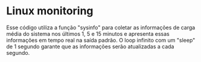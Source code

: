 # Linux monitoring

 Esse código utiliza a função "sysinfo" para coletar as informações de carga média do sistema nos últimos 1, 5 e 15 minutos e apresenta essas informações em tempo real na saída padrão. O loop infinito com um "sleep" de 1 segundo garante que as informações serão atualizadas a cada segundo.
